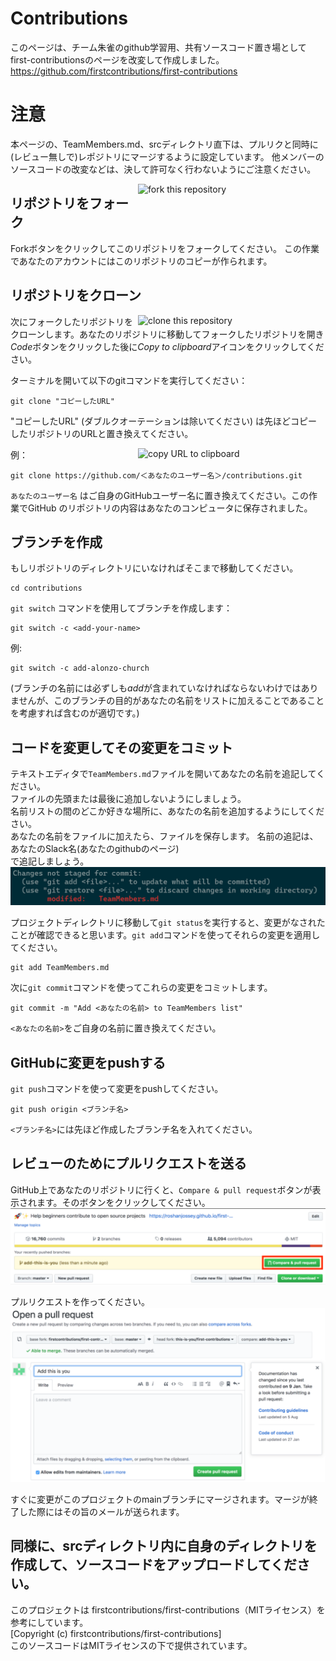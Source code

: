 # Contributions
このページは、チーム朱雀のgithub学習用、共有ソースコード置き場として
first-contributionsのページを改変して作成しました。  
https://github.com/firstcontributions/first-contributions

# 注意
本ページの、TeamMembers.md、srcディレクトリ直下は、プルリクと同時に(レビュー無しで)レポジトリにマージするように設定しています。
他メンバーのソースコードの改変などは、決して許可なく行わないようにご注意ください。


<img align="right" width="300" src="https://firstcontributions.github.io/assets/Readme/fork.png" alt="fork this repository" />


## リポジトリをフォーク

Forkボタンをクリックしてこのリポジトリをフォークしてください。
この作業であなたのアカウントにはこのリポジトリのコピーが作られます。

## リポジトリをクローン

<img align="right" width="300" src="https://firstcontributions.github.io/assets/Readme/clone.png" alt="clone this repository" />

次にフォークしたリポジトリをクローンします。あなたのリポジトリに移動してフォークしたリポジトリを開き*Code*ボタンをクリックした後に*Copy to clipboard*アイコンをクリックしてください。

ターミナルを開いて以下のgitコマンドを実行してください：

```
git clone "コピーしたURL"
```
"コピーしたURL" (ダブルクオーテーションは除いてください) は先ほどコピーしたリポジトリのURLと置き換えてください。

<img align="right" width="300" src="https://firstcontributions.github.io/assets/Readme/copy-to-clipboard.png" alt="copy URL to clipboard" />

例：
```
git clone https://github.com/＜あなたのユーザー名＞/contributions.git
```
`あなたのユーザー名` はご自身のGitHubユーザー名に置き換えてください。この作業でGitHub のリポジトリの内容はあなたのコンピュータに保存されました。

## ブランチを作成

もしリポジトリのディレクトリにいなければそこまで移動してください。

```
cd contributions
```
`git switch` コマンドを使用してブランチを作成します：
```
git switch -c <add-your-name>
```

例:
```
git switch -c add-alonzo-church
```
(ブランチの名前には必ずしも*add*が含まれていなければならないわけではありませんが、このブランチの目的があなたの名前をリストに加えることであることを考慮すれば含むのが適切です。)

## コードを変更してその変更をコミット

テキストエディタで`TeamMembers.md`ファイルを開いてあなたの名前を追記してください。  
ファイルの先頭または最後に追加しないようにしましょう。  
名前リストの間のどこか好きな場所に、あなたの名前を追加するようにしてください。  
あなたの名前をファイルに加えたら、ファイルを保存します。
名前の追記は、  
あなたのSlack名(あなたのgithubのページ)  
で追記しましょう。
![alt text](/image/image-3.png)

プロジェクトディレクトリに移動して`git status`を実行すると、変更がなされたことが確認できると思います。`git add`コマンドを使ってそれらの変更を適用してください。
```
git add TeamMembers.md
```

次に`git commit`コマンドを使ってこれらの変更をコミットします。
```
git commit -m "Add <あなたの名前> to TeamMembers list"
```
`<あなたの名前>`をご自身の名前に置き換えてください。

## GitHubに変更をpushする

`git push`コマンドを使って変更をpushしてください。
```
git push origin <ブランチ名>
```
`<ブランチ名>`には先ほど作成したブランチ名を入れてください。

## レビューのためにプルリクエストを送る

GitHub上であなたのリポジトリに行くと、`Compare & pull request`ボタンが表示されます。そのボタンをクリックしてください。
![alt text](/image/image-4.png)


プルリクエストを作ってください。
![alt text](/image/image-5.png)


すぐに変更がこのプロジェクトのmainブランチにマージされます。マージが終了した際にはその旨のメールが送られます。

## 同様に、srcディレクトリ内に自身のディレクトリを作成して、ソースコードをアップロードしてください。




このプロジェクトは firstcontributions/first-contributions（MITライセンス）を参考にしています。  
[Copyright (c) firstcontributions/first-contributions]  
このソースコードはMITライセンスの下で提供されています。
